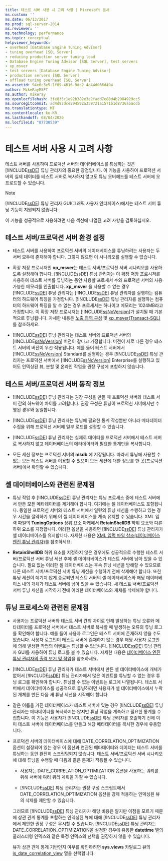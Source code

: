 ```yaml
---
title: 테스트 서버 사용 시 고려 사항 | Microsoft 문서
ms.custom: ''
ms.date: 06/13/2017
ms.prod: sql-server-2014
ms.reviewer: ''
ms.technology: performance
ms.topic: conceptual
helpviewer_keywords:
- overhead [Database Engine Tuning Advisor]
- tuning overhead [SQL Server]
- reducing production server tuning load
- Database Engine Tuning Advisor [SQL Server], test servers
- xp_msver
- test servers [Database Engine Tuning Advisor]
- production servers [SQL Server]
- offload tuning overhead [SQL Server]
ms.assetid: 94e6c3e5-1f09-4616-9da2-4e44d066d494
author: MikeRayMSFT
ms.author: mikeray
ms.openlocfilehash: 3fe835c1e92b382e3e2fadd7e80d4b2984929cc5
ms.sourcegitcommit: ad4d92dce894592a259721a1571b1d8736abacdb
ms.translationtype: MT
ms.contentlocale: ko-KR
ms.lasthandoff: 08/04/2020
ms.locfileid: "87730539"
---
```

# <a name="considerations-for-using-test-servers"></a>테스트 서버 사용 시 고려 사항
  테스트 서버를 사용하여 프로덕션 서버의 데이터베이스를 튜닝하는 것은 [!INCLUDE[ssDE](../../includes/ssde-md.md)] 튜닝 관리자의 중요한 장점입니다. 이 기능을 사용하여 프로덕션 서버의 실제 데이터를 테스트 서버로 복사하지 않고도 튜닝 오버헤드를 테스트 서버에 오프로드할 수 있습니다.  
  
> [!NOTE]  
>  [!INCLUDE[ssDE](../../includes/ssde-md.md)] 튜닝 관리자 GUI(그래픽 사용자 인터페이스)에서는 테스트 서버 튜닝 기능이 지원되지 않습니다.  
  
 이 기능을 성공적으로 사용하려면 다음 섹션에 나열된 고려 사항을 검토하십시오.  
  
## <a name="setting-up-the-test-serverproduction-server-environment"></a>테스트 서버/프로덕션 서버 환경 설정  
  
-   테스트 서버를 사용하여 프로덕션 서버의 데이터베이스를 튜닝하려는 사용자는 두 서버 모두에 존재해야 합니다. 그렇지 않으면 이 시나리오를 실행할 수 없습니다.  
  
-   확장 저장 프로시저인 **xp_msver**는 테스트 서버/프로덕션 서버 시나리오를 사용하도록 설정해야 합니다. [!INCLUDE[ssDE](../../includes/ssde-md.md)] 튜닝 관리자는 이 확장 저장 프로시저를 사용하여 테스트 서버를 튜닝하는 동안 사용할 프로세서 수와 프로덕션 서버의 사용 가능한 메모리를 인출합니다. **xp_msver** 을 사용할 수 없는 경우 [!INCLUDE[ssDE](../../includes/ssde-md.md)] 튜닝 관리자는 [!INCLUDE[ssDE](../../includes/ssde-md.md)] 튜닝 관리자를 실행하는 컴퓨터의 하드웨어 특징을 가정합니다. [!INCLUDE[ssDE](../../includes/ssde-md.md)] 튜닝 관리자를 실행하는 컴퓨터의 하드웨어 특징을 알 수 없는 경우 프로세서는 하나이고 메모리는 1024MB라고 가정합니다. 이 확장 저장 프로시저는 [!INCLUDE[ssNoVersion](../../includes/ssnoversion-md.md)]가 설치될 때 기본적으로 튜닝됩니다. 자세한 내용은 [노출 영역 구성](../security/surface-area-configuration.md) 및 [xp_msver&#40;Transact-SQL&#41;](/sql/relational-databases/system-stored-procedures/xp-msver-transact-sql)를 참조하세요.  
  
-   [!INCLUDE[ssDE](../../includes/ssde-md.md)] 튜닝 관리자는 테스트 서버와 프로덕션 서버의 [!INCLUDE[ssNoVersion](../../includes/ssnoversion-md.md)] 버전이 같다고 가정합니다. 버전이 서로 다른 경우 테스트 서버의 버전이 우선 적용됩니다. 예를 들어 테스트 서버에서 [!INCLUDE[ssNoVersion](../../includes/ssnoversion-md.md)] Standard를 실행하는 경우 [!INCLUDE[ssDE](../../includes/ssde-md.md)] 튜닝 관리자는 프로덕션 서버에서 [!INCLUDE[ssNoVersion](../../includes/ssnoversion-md.md)] Enterprise를 실행하고 있어도 인덱싱된 뷰, 분할 및 온라인 작업을 권장 구성에 포함하지 않습니다.  
  
## <a name="about-test-serverproduction-server-behavior"></a>테스트 서버/프로덕션 서버 동작 정보  
  
-   [!INCLUDE[ssDE](../../includes/ssde-md.md)] 튜닝 관리자는 권장 구성을 만들 때 프로덕션 서버와 테스트 서버 간의 하드웨어 차이를 고려합니다. 권장 구성은 튜닝이 프로덕션 서버에서만 수행된 경우와 동일합니다.  
  
-   [!INCLUDE[ssDE](../../includes/ssde-md.md)] 튜닝 관리자는 튜닝에 필요한 통계 작성뿐만 아니라 메타데이터 수집을 위해 프로덕션 서버에 일부 로드를 설정할 수 있습니다.  
  
-   [!INCLUDE[ssDE](../../includes/ssde-md.md)] 튜닝 관리자는 실제로 데이터를 프로덕션 서버에서 테스트 서버로 복사하지 않고 데이터베이스의 메타데이터와 필요한 통계만을 복사합니다.  
  
-   모든 세션 정보는 프로덕션 서버의 **msdb** 에 저장됩니다. 따라서 튜닝에 사용할 수 있는 모든 테스트 서버를 이용할 수 있으며 모든 세션에 대한 정보를 한 곳(프로덕션 서버)에서 확인할 수 있습니다.  
  
## <a name="issues-related-to-the-shell-database"></a>셸 데이터베이스와 관련된 문제점  
  
-   튜닝 작업 후 [!INCLUDE[ssDE](../../includes/ssde-md.md)] 튜닝 관리자는 튜닝 프로세스 중에 테스트 서버에서 만든 모든 메타데이터를 제거해야 합니다. 여기에는 셸 데이터베이스도 포함됩니다. 동일한 프로덕션 서버와 테스트 서버에서 일련의 튜닝 세션을 수행하고 있는 경우 시간을 절약하기 위해 이 셸 데이터베이스를 계속 유지할 수 있습니다. XML 입력 파일의 **TuningOptions** 상위 요소 아래에서 **RetainShellDB** 하위 요소와 다른 하위 요소를 지정합니다. 이러한 옵션을 사용하면 [!INCLUDE[ssDE](../../includes/ssde-md.md)] 튜닝 관리자가 셸 데이터베이스를 유지합니다. 자세한 내용은 [XML 입력 파일 참조&#40;데이터베이스 엔진 튜닝 관리자&#41;](database-engine-tuning-advisor.md)를 참조하세요.  
  
-   **RetainShellDB** 하위 요소를 지정하지 않은 경우에도 성공적으로 수행한 테스트 서버/프로덕션 서버 튜닝 세션 후에 셸 데이터베이스가 테스트 서버에 남아 있을 수 있습니다. 필요 없는 이러한 셸 데이터베이스는 후속 튜닝 세션을 방해할 수 있으므로 다른 테스트 서버/프로덕션 서버 튜닝 세션을 수행하기 전에 삭제해야 합니다. 또한 튜닝 세션이 예기치 않게 종료되면 테스트 서버의 셸 데이터베이스와 해당 데이터베이스 내의 개체가 테스트 서버에 남아 있을 수 있습니다. 새 테스트 서버/프로덕션 서버 튜닝 세션을 시작하기 전에 이러한 데이터베이스와 개체를 삭제해야 합니다.  
  
## <a name="issues-related-to-the-tuning-process"></a>튜닝 프로세스와 관련된 문제점  
  
-   사용자는 프로덕션 서버와 테스트 서버 간의 차이로 인해 발생하는 튜닝 오류와 메타데이터를 프로덕션 서버에서 테스트 서버로 복사할 때 발생하는 오류의 튜닝 로그를 확인해야 합니다. 예를 들어 사용자 로그인은 테스트 서버에 존재하지 않을 수도 있습니다. 사용자 로그인이 테스트 서버에 존재하지 않는 경우 해당 사용자 로그인에 의해 발생한 작업의 이벤트는 튜닝할 수 없습니다. [!INCLUDE[ssDE](../../includes/ssde-md.md)] 튜닝 관리자 GUI를 사용하여 튜닝 로그를 볼 수 있습니다. 자세한 내용은 [데이터베이스 엔진 튜닝 관리자의 출력 보기 및 작업](view-and-work-with-the-output-from-the-database-engine-tuning-advisor.md)을 참조하세요.  
  
-   [!INCLUDE[ssDE](../../includes/ssde-md.md)] 튜닝 관리자가 테스트 서버에서 만든 셸 데이터베이스에 개체가 없어서 [!INCLUDE[ssDE](../../includes/ssde-md.md)] 튜닝 관리자에서 많은 이벤트를 튜닝할 수 없는 경우 튜닝 로그를 확인해야 합니다. 튜닝할 수 없는 이벤트는 로그에 나열됩니다. 테스트 서버에서 데이터베이스를 성공적으로 튜닝하려면 사용자가 셸 데이터베이스에서 누락된 개체를 만든 다음 새 튜닝 세션을 시작해야 합니다.  
  
-   같은 이름을 가진 데이터베이스가 테스트 서버에 있는 경우 [!INCLUDE[ssDE](../../includes/ssde-md.md)] 튜닝 관리자는 메타데이터를 복사하지는 않지만 튜닝 작업을 계속하고 필요한 통계를 수집합니다. 이 기능은 사용자가 [!INCLUDE[ssDE](../../includes/ssde-md.md)] 튜닝 관리자를 호출하기 전에 이미 테스트 서버에 데이터베이스를 만들고 해당 메타데이터를 복사한 경우에 유용합니다.  
  
-   프로덕션 서버의 데이터베이스에 대해 DATE_CORRELATION_OPTIMIZATION 옵션이 설정되어 있는 경우 이 옵션과 연관된 메타데이터와 데이터는 테스트 서버를 튜닝하는 동안 완전히 스크립팅되지 않습니다. 테스트 서버/프로덕션 서버 시나리오에 대해 튜닝을 수행할 때 다음과 같은 문제가 적용될 수 있습니다.  
  
    -   사용자는 DATE_CORRELATION_OPTIMIZATION 옵션을 사용하는 쿼리를 위해 서버에 여러 쿼리 계획을 가질 수 있습니다.  
  
    -   [!INCLUDE[ssDE](../../includes/ssde-md.md)] 튜닝 관리자는 권장 구성 스크립트에서 DATE_CORRELATION_OPTIMIZATION 옵션을 강제 적용하는 인덱싱된 뷰의 삭제를 제안할 수 있습니다.  
  
     그러므로 [!INCLUDE[ssDE](../../includes/ssde-md.md)] 튜닝 관리자가 해당 비용은 알지만 이점을 모르기 때문에 상관 관계 통계를 포함하는 인덱싱된 뷰에 대해 [!INCLUDE[ssDE](../../includes/ssde-md.md)] 튜닝 관리자에서 제안한 권장 구성은 무시할 수 있습니다. [!INCLUDE[ssDE](../../includes/ssde-md.md)] 튜닝 관리자는 DATE_CORRELATION_OPTIMIZATION을 설정한 경우에 유용한 **datetime** 열의 클러스터형 인덱스와 같은 특정 인덱스의 선택을 권장하지 않을 수 있습니다.  
  
     뷰가 상관 관계 통계 기반인지 여부를 확인하려면 **sys.views** 카탈로그 뷰의 [is_date_correlation_view](/sql/relational-databases/system-catalog-views/sys-views-transact-sql) 열을 선택합니다.  
  
  
